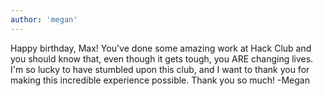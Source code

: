```yaml
---
author: 'megan'
---
```

Happy birthday, Max! You've done some amazing work at Hack Club and you should know that, even though it gets tough, you ARE changing lives. I'm so lucky to have stumbled upon this club, and I want to thank you for making this incredible experience possible. Thank you so much!
-Megan
